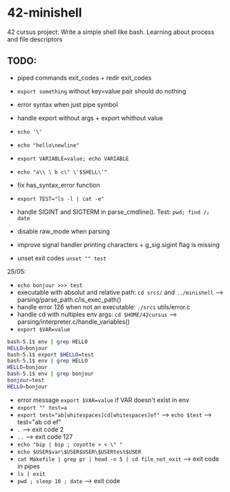 # 42-minishell

42 cursus project: Write a simple shell like bash. Learning about process and file descriptors

## TODO:

- piped commands exit_codes + redir exit_codes
- `export something` without key=value pair should do nothing
- error syntax when just pipe symbol
- handle export without args + export whithout value
- `echo '\'`
- `echo "hello\newline"`
- `export VARIABLE=value; echo VARIABLE`
- `echo "a\\ \ b c\" \'$SHELL\'"`
- fix has_syntax_error function
- `export TEST="ls -l | cat -e"`

- handle SIGINT and SIGTERM in parse_cmdline(). Test: `pwd; find /; date`
- disable raw_mode when parsing
- improve signal handler printing characters + g_sig.sigint flag is missing
- unset exit codes `unset "" test`

25/05:

- `echo bonjour >>> test`
- executable with absolut and relative path: `cd srcs/` and `../minishell` --> parsing/parse_path.c/is_exec_path()
- handle error 126 when not an executable: `./srcs` utils/error.c
- handle cd with nultiples env args: `cd $HOME/42cursus` --> parsing/interpreter.c/handle_variables()
- `export $VAR=value`

```bash
bash-5.1$ env | grep HELLO
HELLO=bonjour
bash-5.1$ export $HELLO=test
bash-5.1$ env | grep HELLO
HELLO=bonjour
bash-5.1$ env | grep bonjour
bonjour=test
HELLO=bonjour
```

- error message `export $VAR=value` if VAR doesn't exist in env
- `export "" test=a`
- `export test="ab[whitespaces]cd[whitespaces]ef"` --> `echo $test` --> test="ab cd ef"
- `.` --> exit code 2
- `..` --> exit code 127
- `echo "bip | bip ; coyotte > < \" "`
- `echo $USER$var\$USER$USER\$USERtest$USER`
- `cat Makefile | grep pr | head -n 5 | cd file_not_exit` --> exit code in pipes
- `ls | exit`
- `pwd ; sleep 10 ; date` --> exit code
